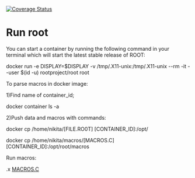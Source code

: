 [![Coverage Status](https://coveralls.io/repos/github/f1yToMoon/root/badge.svg?branch=main)](https://coveralls.io/github/f1yToMoon/root?branch=main)
# Run root
You can start a container by running the following command in your terminal which will start the latest stable release of ROOT:

docker run -e DISPLAY=$DISPLAY -v /tmp/.X11-unix:/tmp/.X11-unix --rm -it --user $(id -u) rootproject/root root

To parse macros in docker image:

1)Find name of container_id;

  docker container ls -a
  
2)Push data and macros with commands:
 
  docker cp /home/nikita/[FILE.RO0T] [CONTAINER_ID]:/opt/ 
 
  docker cp /home/nikita/macros/[MACROS.C] [CONTAINER_ID]:/opt/root/macros
  
Run macros:
   
  .x [MACROS.C]("arguments")
   
